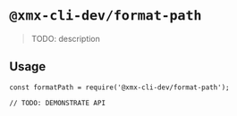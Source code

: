 # `@xmx-cli-dev/format-path`

> TODO: description

## Usage

```
const formatPath = require('@xmx-cli-dev/format-path');

// TODO: DEMONSTRATE API
```
